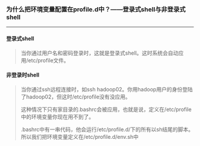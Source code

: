### 为什么把环境变量配置在profile.d中？——登录式shell与非登录式shell

***

#### 登录式shell

> 当你通过用户名和密码登录时，这就是登录式shell。这时系统会自动应用/etc/profile文件。



#### 非登录时shell

> 当你通过ssh远程连接时，如ssh hadoop02。你用hadoop用户的身份登陆了hadoop02，但这时/etc/profile没有没应用。
>
> 这种情况下只有家目录的.bashrc会被应用，也就是说，定义在/etc/profile中的环境变量你现在用不到了。
>
> .bashrc中有一串代码，他会运行/etc/profile.d/下的所有以sh结尾的脚本。所以我们把环境变量定义在/etc/profile.d/env.sh中

